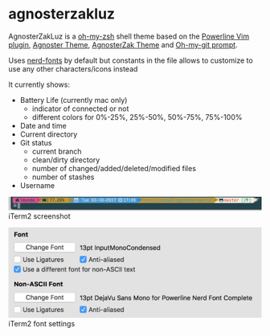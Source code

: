 # agnosterzakluz

AgnosterZakLuz is a [oh-my-zsh](https://github.com/robbyrussell/oh-my-zsh) shell theme based on the 
[Powerline Vim plugin](https://github.com/Lokaltog/vim-powerline), 
[Agnoster Theme](https://gist.github.com/agnoster/3712874),
[AgnosterZak Theme](https://github.com/zakaziko99/agnosterzak-ohmyzsh-theme) and
[Oh-my-git prompt](https://github.com/arialdomartini/oh-my-git).

Uses [nerd-fonts](https://github.com/ryanoasis/nerd-fonts) by default 
but constants in the file allows to customize to use any other characters/icons instead

It currently shows:
* Battery Life (currently mac only)
    * indicator of connected or not
    * different colors for 0%-25%, 25%-50%, 50%-75%, 75%-100%
* Date and time
* Current directory
* Git status
    * current branch
    * clean/dirty directory
    * number of changed/added/deleted/modified files
    * number of stashes
* Username

![alt text](images/image1.png "iTerm2 screenshot")
iTerm2 screenshot

![alt text](images/image2.png "iTerm2 font settings")
iTerm2 font settings
